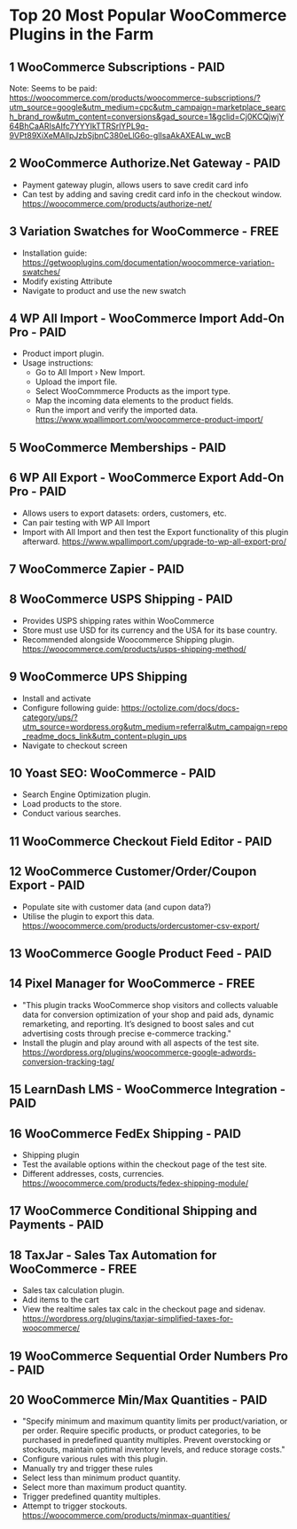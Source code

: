 # Top 20 Most Popular WooCommerce Plugins in the Farm

## 1 WooCommerce Subscriptions - PAID

Note: Seems to be paid: <https://woocommerce.com/products/woocommerce-subscriptions/?utm_source=google&utm_medium=cpc&utm_campaign=marketplace_search_brand_row&utm_content=conversions&gad_source=1&gclid=Cj0KCQjwjY64BhCaARIsAIfc7YYYIkTTRSrlYPL9q-9VPt89XiXeMAllpJzbSjbnC380eLlG6o-glIsaAkAXEALw_wcB>

## 2 WooCommerce Authorize.Net Gateway - PAID

- Payment gateway plugin, allows users to save credit card info
- Can test by adding and saving credit card info in the checkout window.
 <https://woocommerce.com/products/authorize-net/>

## 3 Variation Swatches for WooCommerce - FREE

- Installation guide: <https://getwooplugins.com/documentation/woocommerce-variation-swatches/>
- Modify existing Attribute
- Navigate to product and use the new swatch

## 4 WP All Import - WooCommerce Import Add-On Pro - PAID

- Product import plugin.
- Usage instructions:
  - Go to All Import › New Import.
  - Upload the import file.
  - Select WooCommmerce Products as the import type.
  - Map the incoming data elements to the product fields.
  - Run the import and verify the imported data.
 <https://www.wpallimport.com/woocommerce-product-import/>

## 5 WooCommerce Memberships - PAID

## 6 WP All Export - WooCommerce Export Add-On Pro - PAID

- Allows users to export datasets: orders, customers, etc.
- Can pair testing with WP All Import
- Import with All Import and then test the Export functionality of this plugin afterward.
 <https://www.wpallimport.com/upgrade-to-wp-all-export-pro/>

## 7 WooCommerce Zapier - PAID

## 8 WooCommerce USPS Shipping - PAID

- Provides USPS shipping rates within WooCommerce
- Store must use USD for its currency and the USA for its base country.
- Recommended alongside Woocommerce Shipping plugin.
 <https://woocommerce.com/products/usps-shipping-method/>

## 9 WooCommerce UPS Shipping

- Install and activate
- Configure following guide: <https://octolize.com/docs/docs-category/ups/?utm_source=wordpress.org&utm_medium=referral&utm_campaign=repo_readme_docs_link&utm_content=plugin_ups>
- Navigate to checkout screen

## 10 Yoast SEO: WooCommerce - PAID

- Search Engine Optimization plugin.
- Load products to the store.
- Conduct various searches.

## 11 WooCommerce Checkout Field Editor - PAID

## 12 WooCommerce Customer/Order/Coupon Export - PAID

- Populate site with customer data (and cupon data?)
- Utilise the plugin to export this data.
 <https://woocommerce.com/products/ordercustomer-csv-export/>

## 13 WooCommerce Google Product Feed - PAID

## 14 Pixel Manager for WooCommerce - FREE

- "This plugin tracks WooCommerce shop visitors and collects valuable data for conversion optimization of your shop and paid ads, dynamic remarketing, and reporting. It’s designed to boost sales and cut advertising costs through precise e-commerce tracking."
- Install the plugin and play around with all aspects of the test site.
 <https://wordpress.org/plugins/woocommerce-google-adwords-conversion-tracking-tag/>

## 15 LearnDash LMS - WooCommerce Integration - PAID

## 16 WooCommerce FedEx Shipping - PAID

- Shipping plugin
- Test the available options within the checkout page of the test site.
- Different addresses, costs, currencies.
 <https://woocommerce.com/products/fedex-shipping-module/>

## 17 WooCommerce Conditional Shipping and Payments - PAID

## 18 TaxJar - Sales Tax Automation for WooCommerce - FREE

- Sales tax calculation plugin.
- Add items to the cart
- View the realtime sales tax calc in the checkout page and sidenav.
 <https://wordpress.org/plugins/taxjar-simplified-taxes-for-woocommerce/>

## 19 WooCommerce Sequential Order Numbers Pro - PAID

## 20 WooCommerce Min/Max Quantities - PAID

- "Specify minimum and maximum quantity limits per product/variation, or per order.
   Require specific products, or product categories, to be purchased in predefined quantity multiples.
   Prevent overstocking or stockouts, maintain optimal inventory levels, and reduce storage costs."
- Configure various rules with this plugin.
- Manually try and trigger these rules
- Select less than minimum product quantity.
- Select more than maximum product quantity.
- Trigger predefined quantity multiples.
- Attempt to trigger stockouts.
<https://woocommerce.com/products/minmax-quantities/>
